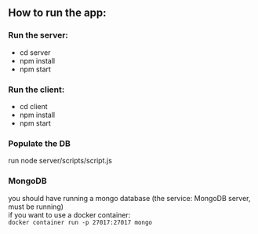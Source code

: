 ## How to run the app:
### Run the server:
- cd server
- npm install
- npm start
### Run the client:
- cd client
- npm install
- npm start

### Populate the DB
run node server/scripts/script.js

### MongoDB
you should have running a mongo database (the service: MongoDB server, must be running)<br/>
if you want to use a docker container: <br />
``docker container run -p 27017:27017 mongo``


